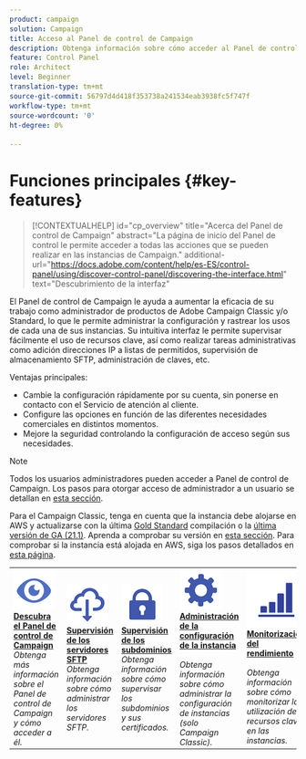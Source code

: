 ```yaml
---
product: campaign
solution: Campaign
title: Acceso al Panel de control de Campaign
description: Obtenga información sobre cómo acceder al Panel de control de Campaign
feature: Control Panel
role: Architect
level: Beginner
translation-type: tm+mt
source-git-commit: 56797d4d418f353738a241534eab3938fc5f747f
workflow-type: tm+mt
source-wordcount: '0'
ht-degree: 0%

---
```



# Funciones principales {#key-features}

>[!CONTEXTUALHELP]
>id="cp_overview"
>title="Acerca del Panel de control de Campaign"
>abstract="La página de inicio del Panel de control le permite acceder a todas las acciones que se pueden realizar en las instancias de Campaign."
>additional-url="https://docs.adobe.com/content/help/es-ES/control-panel/using/discover-control-panel/discovering-the-interface.html" text="Descubrimiento de la interfaz"

El Panel de control de Campaign le ayuda a aumentar la eficacia de su trabajo como administrador de productos de Adobe Campaign Classic y/o Standard, lo que le permite administrar la configuración y rastrear los usos de cada una de sus instancias. Su intuitiva interfaz le permite supervisar fácilmente el uso de recursos clave, así como realizar tareas administrativas como adición direcciones IP a listas de permitidos, supervisión de almacenamiento SFTP, administración de claves, etc.

Ventajas principales:

* Cambie la configuración rápidamente por su cuenta, sin ponerse en contacto con el Servicio de atención al cliente.
* Configure las opciones en función de las diferentes necesidades comerciales en distintos momentos.
* Mejore la seguridad controlando la configuración de acceso según sus necesidades.

>[!NOTE]
>
>Todos los usuarios administradores pueden acceder a Panel de control de Campaign. Los pasos para otorgar acceso de administrador a un usuario se detallan en [esta sección](https://experienceleague.adobe.com/docs/control-panel/using/discover-control-panel/managing-permissions.html?lang=en#discover-control-panel).
>
>Para el Campaign Classic, tenga en cuenta que la instancia debe alojarse en AWS y actualizarse con la última [Gold Standard](https://experienceleague.adobe.com/docs/campaign-classic/using/release-notes/gs-release/gs-overview.html) compilación o la [última versión de GA (21.1)](https://experienceleague.adobe.com/docs/campaign-classic/using/release-notes/latest-release.html#release-notes). Aprenda a comprobar su versión en [esta sección](https://experienceleague.adobe.com/docs/campaign-classic/using/getting-started/starting-with-adobe-campaign/launching-adobe-campaign.html#getting-your-campaign-version). Para comprobar si la instancia está alojada en AWS, siga los pasos detallados en [esta página](../../faq.md).

<table style="table-layout:fixed">
<tr>
    <td>
        <a href="../../discover/using/accessing-control-panel.md"><img alt="condiciones" src="assets/do-not-localize/discover.png"/></a>
        <div><a href="../../discover/using/accessing-control-panel.md"><strong>Descubra el Panel de control de Campaign</strong></a></div>
        <em>Obtenga más información sobre el Panel de control de Campaign y cómo acceder a él.</em>
    </td>
    <td>
        <a href="../../sftp/using/about-sftp-management.md"><img alt="condiciones" src="assets/do-not-localize/sftp.png"/></a>
        <div><a href="../../sftp/using/about-sftp-management.md"><strong>Supervisión de los servidores SFTP</strong></a></div>
        <em>Obtenga información sobre cómo administrar los servidores SFTP.</em>
    </td>
    <td>
        <a href="../../subdomains-certificates/using/subdomains-branding.md"><img alt="condiciones" src="assets/do-not-localize/subdomains.png"/></a>
        <div><a href="../../subdomains-certificates/using/subdomains-branding.md"><strong>Supervisión de los subdominios</strong></a></div>
        <em>Obtenga información sobre cómo supervisar los subdominios y sus certificados.</em>
    </td>
    <td>
        <a href="../../instances-settings/using/ip-allow-listing-instance-access.md"><img alt="condiciones" src="assets/do-not-localize/instance_settings.png"/></a>
        <div><a href="../../instances-settings/using/ip-allow-listing-instance-access.md"><strong>Administración de la configuración de la instancia</strong></a></div>
        <br/><em>Obtenga información sobre cómo administrar la configuración de instancias (solo Campaign Classic).</em>
    </td>
    <td>
        <a href="../../performance-monitoring/using/about-performance-monitoring.md"><img alt="condiciones" src="assets/do-not-localize/monitoring-performance.png"/></a>
        <div><a href="../../performance-monitoring/using/about-performance-monitoring.md"><strong>Monitorización del rendimiento</strong></a></div>
        <br/><em>Obtenga información sobre cómo monitorizar la utilización de recursos clave en las instancias.</em>
    </td>
</tr>
</table>
